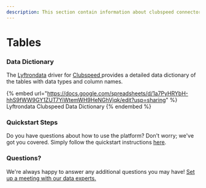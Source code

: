 ```yaml
---
description: This section contain information about clubspeed connector tables information
---
```


# Tables

### Data Dictionary

The [Lyftrondata](https://www.lyftrondata.com/) driver for [Clubspeed](https://www.lyftrondata.com/integration/clubspeed/)[ ](https://www.lyftrondata.com/integration/clubspeed/)provides a detailed data dictionary of the tables with data types and column names.

{% embed url="https://docs.google.com/spreadsheets/d/1a7PyHRYbH-hhS9fWW9GY1ZUT7YiWtemWH9HeNGhVjqk/edit?usp=sharing" %}
Lyftrondata Clubspeed Data Dictionary
{% endembed %}

### Quickstart Steps

Do you have questions about how to use the platform? Don't worry; we've got you covered. Simply follow the quickstart instructions [here](../../../../quickstart-steps.md).

### Questions? <a href="#questions" id="questions"></a>

We're always happy to answer any additional questions you may have! [Set up a meeting with our data experts.](https://www.lyftrondata.com/book-a-meeting/)

